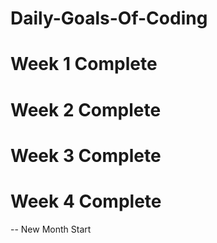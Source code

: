# Daily-Goals-Of-Coding
# Week 1 Complete 
# Week 2 Complete 
# Week 3 Complete 
# Week 4 Complete  

-- New Month Start 
